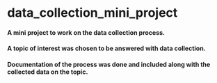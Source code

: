 # data_collection_mini_project
#### A mini project to work on the data collection process.
#### A topic of interest was chosen to be answered with data collection.
#### Documentation of the process was done and included along with the collected data on the topic.
